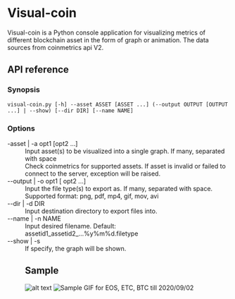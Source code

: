 # Visual-coin
Visual-coin is a Python console application for visualizing metrics of different blockchain asset in the form of graph or animation. The data sources from coinmetrics api V2.

## API reference
### Synopsis
`visual-coin.py [-h] --asset ASSET [ASSET ...] (--output OUTPUT [OUTPUT ...] | --show) [--dir DIR] [--name NAME]`


### Options
<dl>
  <dt>-asset | -a opt1 [opt2 ...]
  <dd>Input asset(s) to be visualized into a single graph. If many, separated with space
  <dd> Check coinmetrics for supported assets. If asset is invalid or failed to connect to the server, exception will be raised.

  <dt>--output | -o opt1 [ opt2 ...]
  <dd>Input the file type(s) to export as. If many, separated with space.
  <dd>Supported format: png, pdf, mp4, gif, mov, avi

  <dt>--dir | -d DIR
  <dd>Input destination directory to export files into.

  <dt>--name | -n NAME
  <dd>Input desired filename. Default: assetid1_assetid2_...%y%m%d.filetype

  <dt>--show | -s
  <dd>If specify, the graph will be shown.
<dl>

## Sample
![alt text](https://github.com/qsuelin/visual-coin/blob/master/sample/eos_etc_btc200902.png "Sample PNG for EOS, ETC, BTC till 2020/09/02")
![Sample GIF for EOS, ETC, BTC till 2020/09/02](https://github.com/qsuelin/visual-coin/blob/master/sample/eos_etc_btc200902.gif)
